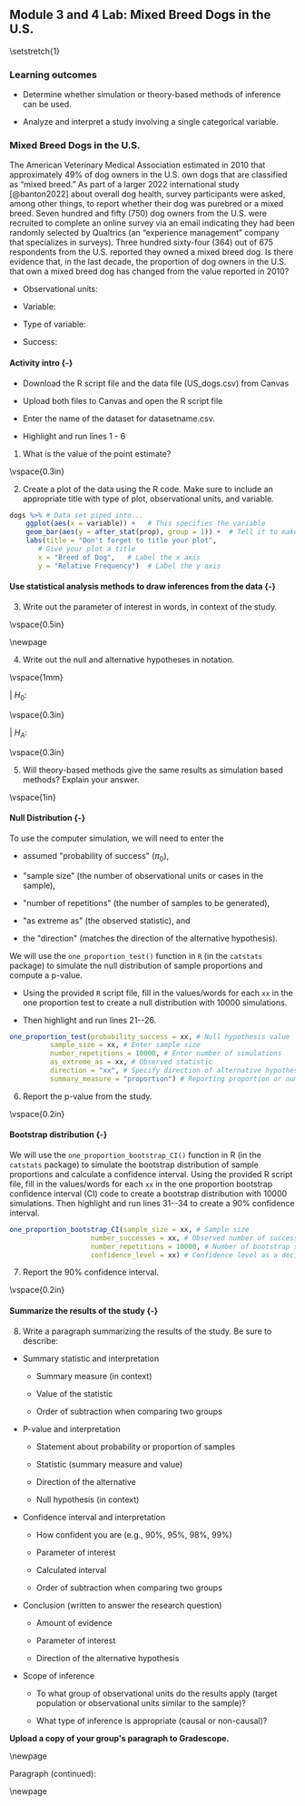 ## Module 3 and 4 Lab:  Mixed Breed Dogs in the U.S.

\setstretch{1}

### Learning outcomes

* Determine whether simulation or theory-based methods of inference can be used.

* Analyze and interpret a study involving a single categorical variable.

### Mixed Breed Dogs in the U.S.

The American Veterinary Medical Association estimated in 2010 that approximately 49% of dog owners in the U.S. own dogs that are classified as “mixed breed.” As part of a larger 2022 international study [@banton2022] about overall dog health, survey participants were asked, among other things, to report whether their dog was purebred or a mixed breed.  Seven hundred and fifty (750) dog owners from the U.S. were recruited to complete an online survey via an email indicating they had been randomly selected by Qualtrics (an “experience management” company that specializes in surveys).  Three hundred sixty-four (364) out of 675 respondents from the U.S. reported they owned a mixed breed dog.  Is there evidence that, in the last decade, the proportion of dog owners in the U.S. that own a mixed breed dog has changed from the value reported in 2010? 

* Observational units:

* Variable:

* Type of variable:

* Success:

#### Activity intro {-}

* Download the R script file and the data file (US_dogs.csv) from Canvas

* Upload both files to Canvas and open the R script file

* Enter the name of the dataset for datasetname.csv.

* Highlight and run lines 1 - 6 

1.  What is the value of the point estimate?

\vspace{0.3in}

2. Create a plot of the data using the R code. Make sure to include an appropriate title with type of plot, observational units, and variable.  


``` r
dogs %>% # Data set piped into...
    ggplot(aes(x = variable)) +   # This specifies the variable
    geom_bar(aes(y = after_stat(prop), group = 1)) +  # Tell it to make a bar plot with proportions
    labs(title = "Don't forget to title your plot",  
       # Give your plot a title
       x = "Breed of Dog",   # Label the x axis
       y = "Relative Frequency")  # Label the y axis
```

#### Use statistical analysis methods to draw inferences from the data {-}

3.  Write out the parameter of interest in words, in context of the study.

\vspace{0.5in}

\newpage

4.  Write out the null and alternative hypotheses in notation.

\vspace{1mm}

| $H_0:$

\vspace{0.3in}

| $H_A:$

\vspace{0.3in}

5. Will theory-based methods give the same results as simulation based methods?  Explain your answer.

\vspace{1in}

#### Null Distribution {-}

To use the computer simulation, we will need to enter the 

* assumed "probability of success" ($\pi_0$), 

* "sample size" (the number of observational units or cases in the sample),

* "number of repetitions" (the number of samples to be generated), 

* "as extreme as" (the observed statistic), and 

* the "direction" (matches the direction of the alternative hypothesis).

We will use the `one_proportion_test()` function in `R` (in the `catstats` package) to simulate the null distribution of sample proportions and compute a p-value. 

* Using the provided `R` script file, fill in the values/words for each `xx` in the one proportion test to create a null distribution with 10000 simulations. 

* Then highlight and run lines 21--26.


``` r
one_proportion_test(probability_success = xx, # Null hypothesis value
          sample_size = xx, # Enter sample size
          number_repetitions = 10000, # Enter number of simulations
          as_extreme_as = xx, # Observed statistic
          direction = "xx", # Specify direction of alternative hypothesis
          summary_measure = "proportion") # Reporting proportion or number of successes?
```
6. Report the p-value from the study.

\vspace{0.2in}

#### Bootstrap distribution {-}

We will use the `one_proportion_bootstrap_CI()` function in R (in the `catstats` package) to simulate the bootstrap distribution of sample proportions and calculate a confidence interval. Using the provided R script file, fill in the values/words for each `xx` in the one proportion bootstrap confidence interval (CI) code to create a bootstrap distribution with 10000 simulations. Then highlight and run lines 31--34 to create a 90\% confidence interval.


``` r
one_proportion_bootstrap_CI(sample_size = xx, # Sample size
                    number_successes = xx, # Observed number of successes
                    number_repetitions = 10000, # Number of bootstrap samples to use
                    confidence_level = xx) # Confidence level as a decimal
```

7. Report the 90\% confidence interval.

\vspace{0.2in}

<!-- The $z^*$ multiplier is the percentile of a standard normal distribution that corresponds to our confidence level.  -->

<!-- * Enter the value of the appropriate percentile in the provided R script file to find the multiplier for a 90\% confidence interval.  -->

<!-- * Highlight and run line 31 -->

<!-- ```{r, echo=TRUE, eval=FALSE} -->
<!-- qnorm(percentile, lower.tail = TRUE) # Multiplier for 90% confidence interval -->
<!-- ``` -->

<!-- 7.  **Calculate the margin of error for a 90\% confidence interval.** -->

<!-- \vspace{0.6in} -->

<!-- 8. Calculate a 90\% confidence interval. -->

<!-- \vspace{0.6in} -->

<!-- \newpage -->

#### Summarize the results of the study {-}

8. Write a paragraph summarizing the results of the study.  Be sure to describe:

* Summary statistic and interpretation

    * Summary measure (in context)
    
    * Value of the statistic 
    
    * Order of subtraction when comparing two groups

* P-value and interpretation

    * Statement about probability or proportion of samples
    
    * Statistic (summary measure and value)
    
    * Direction of the alternative 
    
    * Null hypothesis (in context) 

* Confidence interval and interpretation

    * How confident you are (e.g., 90%, 95%, 98%, 99%)
    
    * Parameter of interest
    
    * Calculated interval
    
    * Order of subtraction when comparing two groups

* Conclusion (written to answer the research question)

    * Amount of evidence
    
    * Parameter of interest 
    
    * Direction of the alternative hypothesis

* Scope of inference

    * To what group of observational units do the results apply (target population or observational units similar to the sample)?
	
    * What type of inference is appropriate (causal or non-causal)?

**Upload a copy of your group's paragraph to Gradescope.** 

\newpage

Paragraph (continued):

\newpage

